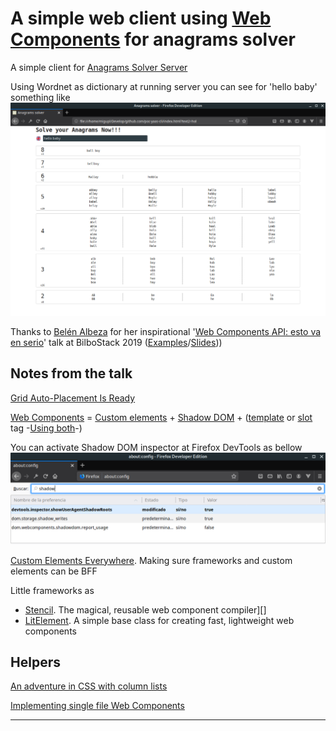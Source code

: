 # A simple web client using [Web Components][15] for anagrams solver

A simple client for [Anagrams Solver Server][2]

Using Wordnet as dictionary at running server you can see for 'hello baby' something like
!['hello baby' anagrams](./doc/Screenshot.png)

Thanks to [Belén Albeza][2] for her inspirational '[Web Components API: esto va en serio][3]' talk 
at BilboStack 2019 ([Examples][4]/[Slides][5]))

## Notes from the talk

[Grid Auto-Placement Is Ready][8]

[Web Components][9] = [Custom elements][10] + [Shadow DOM][11] + ([template][12] or [slot][13] tag -[Using both][14]-)

You can activate Shadow DOM inspector at Firefox DevTools as bellow
![Firefox DevTools activation](./doc/FF.DevTools.Screenshot.png)

[Custom Elements Everywhere][16]. Making sure frameworks and custom elements can be BFF

Little frameworks as 
* [Stencil][17]. The magical, reusable web component compiler][]
* [LitElement][18]. A simple base class for creating fast, lightweight web components

## Helpers

[An adventure in CSS with column lists][6]

[Implementing single file Web Components][7]

---
[1]: https://github.com/migupl/poc-yaas-server
[2]: https://twitter.com/ladybenko
[3]: https://bilbostack.com/2019/speaker/belen-albeza/index.html
[4]: https://belen-albeza.github.io/webcomponents-examples/
[5]: https://noti.st/ladybenko/LQunyI
[6]: https://haacked.com/archive/2018/12/03/css-column-list-adventure/
[7]: https://medium.com/content-uneditable/implementing-single-file-web-components-22adeaa0cd17
[8]: https://blogs.igalia.com/mrego/2015/02/25/grid-auto-placement-is-ready/
[9]: https://developer.mozilla.org/en-US/docs/Web/Web_Components
[10]: https://developer.mozilla.org/en-US/docs/Web/Web_Components/Using_custom_elements
[11]: https://developer.mozilla.org/en-US/docs/Web/Web_Components/Using_shadow_DOM
[12]: https://www.w3schools.com/tags/tag_template.asp
[13]: https://developer.mozilla.org/en-US/docs/Web/HTML/Element/slot
[14]: https://developer.mozilla.org/en-US/docs/Web/Web_Components/Using_templates_and_slots
[15]: https://www.webcomponents.org/introduction
[16]: https://custom-elements-everywhere.com/
[17]: https://stenciljs.com/
[18]: https://lit-element.polymer-project.org/